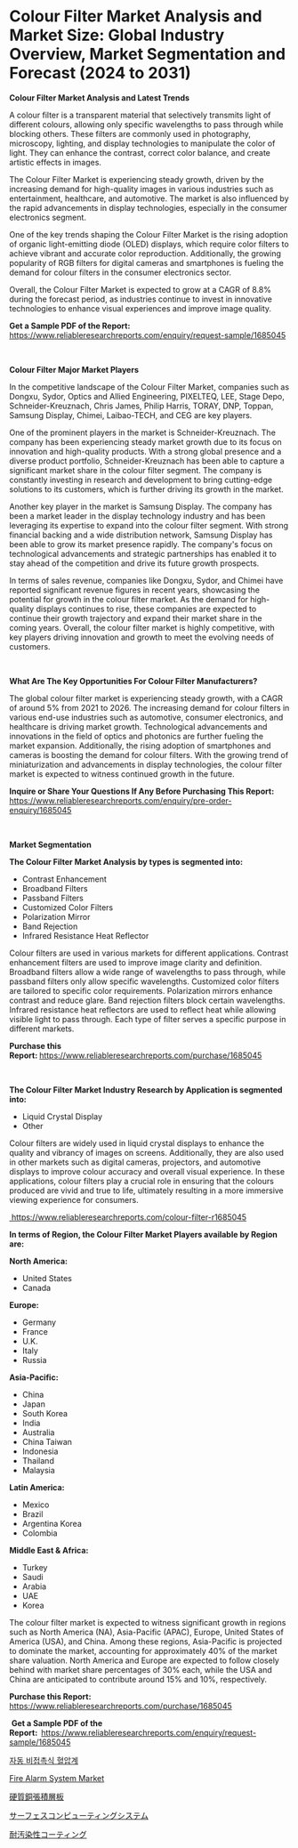 <p><h1>Colour Filter Market Analysis and Market Size: Global Industry Overview, Market Segmentation and Forecast (2024 to 2031)</h1></p><p><strong>Colour Filter Market Analysis and Latest Trends</strong></p>
<p><p>A colour filter is a transparent material that selectively transmits light of different colours, allowing only specific wavelengths to pass through while blocking others. These filters are commonly used in photography, microscopy, lighting, and display technologies to manipulate the color of light. They can enhance the contrast, correct color balance, and create artistic effects in images.</p><p>The Colour Filter Market is experiencing steady growth, driven by the increasing demand for high-quality images in various industries such as entertainment, healthcare, and automotive. The market is also influenced by the rapid advancements in display technologies, especially in the consumer electronics segment.</p><p>One of the key trends shaping the Colour Filter Market is the rising adoption of organic light-emitting diode (OLED) displays, which require color filters to achieve vibrant and accurate color reproduction. Additionally, the growing popularity of RGB filters for digital cameras and smartphones is fueling the demand for colour filters in the consumer electronics sector.</p><p>Overall, the Colour Filter Market is expected to grow at a CAGR of 8.8% during the forecast period, as industries continue to invest in innovative technologies to enhance visual experiences and improve image quality.</p></p>
<p><strong>Get a Sample PDF of the Report:&nbsp;</strong> <a href="https://www.reliableresearchreports.com/enquiry/request-sample/1685045">https://www.reliableresearchreports.com/enquiry/request-sample/1685045</a></p>
<p>&nbsp;</p>
<p><strong>Colour Filter Major Market Players</strong></p>
<p><p>In the competitive landscape of the Colour Filter Market, companies such as Dongxu, Sydor, Optics and Allied Engineering, PIXELTEQ, LEE, Stage Depo, Schneider-Kreuznach, Chris James, Philip Harris, TORAY, DNP, Toppan, Samsung Display, Chimei, Laibao-TECH, and CEG are key players. </p><p>One of the prominent players in the market is Schneider-Kreuznach. The company has been experiencing steady market growth due to its focus on innovation and high-quality products. With a strong global presence and a diverse product portfolio, Schneider-Kreuznach has been able to capture a significant market share in the colour filter segment. The company is constantly investing in research and development to bring cutting-edge solutions to its customers, which is further driving its growth in the market.</p><p>Another key player in the market is Samsung Display. The company has been a market leader in the display technology industry and has been leveraging its expertise to expand into the colour filter segment. With strong financial backing and a wide distribution network, Samsung Display has been able to grow its market presence rapidly. The company's focus on technological advancements and strategic partnerships has enabled it to stay ahead of the competition and drive its future growth prospects.</p><p>In terms of sales revenue, companies like Dongxu, Sydor, and Chimei have reported significant revenue figures in recent years, showcasing the potential for growth in the colour filter market. As the demand for high-quality displays continues to rise, these companies are expected to continue their growth trajectory and expand their market share in the coming years. Overall, the colour filter market is highly competitive, with key players driving innovation and growth to meet the evolving needs of customers.</p></p>
<p>&nbsp;</p>
<p><strong>What Are The Key Opportunities For Colour Filter Manufacturers?</strong></p>
<p><p>The global colour filter market is experiencing steady growth, with a CAGR of around 5% from 2021 to 2026. The increasing demand for colour filters in various end-use industries such as automotive, consumer electronics, and healthcare is driving market growth. Technological advancements and innovations in the field of optics and photonics are further fueling the market expansion. Additionally, the rising adoption of smartphones and cameras is boosting the demand for colour filters. With the growing trend of miniaturization and advancements in display technologies, the colour filter market is expected to witness continued growth in the future.</p></p>
<p><strong>Inquire or Share Your Questions If Any Before Purchasing This Report:</strong> <a href="https://www.reliableresearchreports.com/enquiry/pre-order-enquiry/1685045">https://www.reliableresearchreports.com/enquiry/pre-order-enquiry/1685045</a></p>
<p>&nbsp;</p>
<p><strong>Market Segmentation</strong></p>
<p><strong>The Colour Filter Market Analysis by types is segmented into:</strong></p>
<p><ul><li>Contrast Enhancement</li><li>Broadband Filters</li><li>Passband Filters</li><li>Customized Color Filters</li><li>Polarization Mirror</li><li>Band Rejection</li><li>Infrared Resistance Heat Reflector</li></ul></p>
<p><p>Colour filters are used in various markets for different applications. Contrast enhancement filters are used to improve image clarity and definition. Broadband filters allow a wide range of wavelengths to pass through, while passband filters only allow specific wavelengths. Customized color filters are tailored to specific color requirements. Polarization mirrors enhance contrast and reduce glare. Band rejection filters block certain wavelengths. Infrared resistance heat reflectors are used to reflect heat while allowing visible light to pass through. Each type of filter serves a specific purpose in different markets.</p></p>
<p><strong>Purchase this Report:&nbsp;</strong><a href="https://www.reliableresearchreports.com/purchase/1685045">https://www.reliableresearchreports.com/purchase/1685045</a></p>
<p>&nbsp;</p>
<p><strong>The Colour Filter Market Industry Research by Application is segmented into:</strong></p>
<p><ul><li>Liquid Crystal Display</li><li>Other</li></ul></p>
<p><p>Colour filters are widely used in liquid crystal displays to enhance the quality and vibrancy of images on screens. Additionally, they are also used in other markets such as digital cameras, projectors, and automotive displays to improve colour accuracy and overall visual experience. In these applications, colour filters play a crucial role in ensuring that the colours produced are vivid and true to life, ultimately resulting in a more immersive viewing experience for consumers.</p></p>
<p><a href="https://www.reliableresearchreports.com/colour-filter-r1685045">&nbsp;https://www.reliableresearchreports.com/colour-filter-r1685045</a></p>
<p><strong>In terms of Region, the Colour Filter Market Players available by Region are:</strong></p>
<p>
    <p> <strong> North America: </strong>
        <ul>
            <li>United States</li>
            <li>Canada</li>
        </ul>
        </p> 
    <p> <strong> Europe: </strong>
        <ul>
            <li>Germany</li>
            <li>France</li>
            <li>U.K.</li>
            <li>Italy</li>
            <li>Russia</li>
        </ul>
        </p> 
    <p> <strong> Asia-Pacific: </strong>
        <ul>
            <li>China</li>
            <li>Japan</li>
            <li>South Korea</li>
            <li>India</li>
            <li>Australia</li>
            <li>China Taiwan</li>
            <li>Indonesia</li>
            <li>Thailand</li>
            <li>Malaysia</li>
        </ul>
        </p> 
    <p> <strong> Latin America: </strong>
        <ul>
            <li>Mexico</li>
            <li>Brazil</li>
            <li>Argentina Korea</li>
            <li>Colombia</li>
        </ul>
        </p> 
    <p> <strong> Middle East & Africa: </strong>
        <ul>
            <li>Turkey</li>
            <li>Saudi</li>
            <li>Arabia</li>
            <li>UAE</li>
            <li>Korea</li>
        </ul>
    </p>
    </p>
<p><p>The colour filter market is expected to witness significant growth in regions such as North America (NA), Asia-Pacific (APAC), Europe, United States of America (USA), and China. Among these regions, Asia-Pacific is projected to dominate the market, accounting for approximately 40% of the market share valuation. North America and Europe are expected to follow closely behind with market share percentages of 30% each, while the USA and China are anticipated to contribute around 15% and 10%, respectively.</p></p>
<p><strong>Purchase this Report: </strong><a href="https://www.reliableresearchreports.com/purchase/1685045">https://www.reliableresearchreports.com/purchase/1685045</a></p>
<p>&nbsp;<strong>Get a Sample PDF of the Report:&nbsp;&nbsp;</strong><a href="https://www.reliableresearchreports.com/enquiry/request-sample/1685045">https://www.reliableresearchreports.com/enquiry/request-sample/1685045</a></p>
<p><strong></strong></p>
<p><p><a href="https://medium.com/@candidarowe2022/%EC%9E%90%EB%8F%99-%EB%B9%84%EC%A0%91%EC%B4%89-%EC%95%88%EC%95%95%EA%B3%84-%EC%8B%9C%EC%9E%A5-%EA%B7%9C%EB%AA%A8-%EB%B0%8F-%EC%8B%9C%EC%9E%A5-%EB%8F%99%ED%96%A5-%EC%99%84%EB%B2%BD%ED%95%9C-%EC%82%B0%EC%97%85-%EA%B0%9C%EC%9A%94-2024%EB%85%84%EB%B6%80%ED%84%B0-2031%EB%85%84%EA%B9%8C%EC%A7%80-da9905c899a1">자동 비접촉식 혈압계</a></p><p><a href="https://issuu.com/reportprime-2/docs/fire-alarm-system-market-size-2030.pptx">Fire Alarm System Market</a></p><p><a href="https://github.com/deonnorth8/Market-Research-Report-List-1/blob/main/1616299110994.md">硬質銅張積層板</a></p><p><a href="https://medium.com/@elmoray21/%E8%A1%A8%E9%9D%A2%E3%82%B3%E3%83%B3%E3%83%94%E3%83%A5%E3%83%BC%E3%83%86%E3%82%A3%E3%83%B3%E3%82%B0%E3%82%B7%E3%82%B9%E3%83%86%E3%83%A0%E5%B8%82%E5%A0%B4%E3%81%AF-%E5%B8%82%E5%A0%B4%E3%82%B7%E3%82%A7%E3%82%A2-%E5%B8%82%E5%A0%B4%E3%83%88%E3%83%AC%E3%83%B3%E3%83%89-%E5%B8%82%E5%A0%B4%E6%88%90%E9%95%B7%E3%81%AB%E9%96%A2%E3%81%99%E3%82%8B%E6%83%85%E5%A0%B1%E3%82%92%E6%8F%90%E4%BE%9B%E3%81%97%E3%81%BE%E3%81%99-4da4df913943">サーフェスコンピューティングシステム</a></p><p><a href="https://medium.com/@kyaorris56456/%E8%80%90%E4%B9%85%E6%80%A7%E3%82%B3%E3%83%BC%E3%83%86%E3%82%A3%E3%83%B3%E3%82%B0%E3%81%AE%E5%B8%82%E5%A0%B4%E8%AA%BF%E6%9F%BB%E3%83%AC%E3%83%9D%E3%83%BC%E3%83%88-%E3%81%9D%E3%81%AE%E6%AD%B4%E5%8F%B2%E3%81%A82031%E5%B9%B4%E3%81%BE%E3%81%A7%E3%81%AE%E4%BA%88%E6%B8%AC-c762b806f8f0">耐汚染性コーティング</a></p></p>